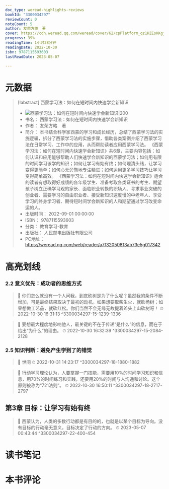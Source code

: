 ```yaml
---
doc_type: weread-highlights-reviews
bookId: "3300034297"
reviewCount: 0
noteCount: 5
author: 友荣方略　著
cover: https://cdn.weread.qq.com/weread/cover/62/cpPlatform_qz1HZEsKKgjd3PZEUTUyPG/t6_cpPlatform_qz1HZEsKKgjd3PZEUTUyPG.jpg
progress: 39%
readingTime: 1小时38分钟
readingDate: 2022-10-30
isbn: 9787115593603
lastReadDate: 2023-05-07

---
```

# 元数据
> [!abstract] 西蒙学习法：如何在短时间内快速学会新知识
> - ![ 西蒙学习法：如何在短时间内快速学会新知识|200](https://cdn.weread.qq.com/weread/cover/62/cpPlatform_qz1HZEsKKgjd3PZEUTUyPG/t6_cpPlatform_qz1HZEsKKgjd3PZEUTUyPG.jpg)
> - 书名： 西蒙学习法：如何在短时间内快速学会新知识
> - 作者： 友荣方略　著
> - 简介： 本书结合科学家西蒙的学习和成长经历，总结了西蒙学习法的实施逻辑，拆分了西蒙学习法的实施步骤，借助各类案例介绍了西蒙学习法在日常学习、工作中的应用，从而帮助读者应用西蒙学习法。 《西蒙学习法：如何在短时间内快速学会新知识》共6章，主要内容包括：如何认识和应用能够帮助人们快速学会新知识的西蒙学习法；如何用有限的时间学习该学的知识；如何让学习有始有终；如何理清头绪，让学习变得更简单；如何心无旁骛地专注精进；如何运用更多学习技巧让学习变得简单高效。 《西蒙学习法：如何在短时间内快速学会新知识》适合的读者有想取得好成绩的各年级学生、准备考取各类证书的考生、期望孩子树立正确学习观的家长、面临职业转换的职场人、寻求事业突破的创业者、需要学习的自由职业者、接受新知识速度慢的中老年人、享受学习的终身学习者、期待短时间学会新知识的人和期望通过学习改变命运的人。
> - 出版时间： 2022-09-01 00:00:00
> - ISBN： 9787115593603
> - 分类： 教育学习-教育
> - 出版社： 人民邮电出版社有限公司
> - PC地址：https://weread.qq.com/web/reader/a7f32050813ab73e5g017342

# 高亮划线

### 2.2 意义优先：成功者的思维方式

> 📌 你们怎么就没有一个人问我，到底砍树是为了什么呢？虽然我的条件不断增加，可是最终结果取决于最初的动机。如果想要取柴生火，就砍杨树；如果想做工艺品，就砍红松。你们当然不会无缘无故提着斧头上山砍树呀！ 
> ⏱ 2022-10-30 16:31:13 ^3300034297-15-1239-1336

> 📌 要想最大程度地影响他人，最关键的不在于传递“是什么”的信息，而在于给出“为什么”的理由。 
> ⏱ 2022-10-30 16:32:39 ^3300034297-15-2084-2128

### 2.5 知识判断：避免产生学到了的错觉

> 📌 世间 
> ⏱ 2022-10-31 14:23:17 ^3300034297-18-1880-1882

> 📌 行动学习理论认为，人要掌握一门技能，需要用10%的时间学习知识和信息，用70%的时间练习和实践，还要用20%的时间与人沟通和讨论。这个原则被称为“721法则”。 
> ⏱ 2022-10-30 16:50:11 ^3300034297-18-2717-2797

## 第3章 目标：让学习有始有终

> 📌 西蒙认为，人类的多数行动都是有目的的，也就是以某个目标为导向。没有目标的行动毫无意义，目标决定了行动的方向。 
> ⏱ 2023-05-07 00:43:44 ^3300034297-22-400-454

# 读书笔记

# 本书评论

